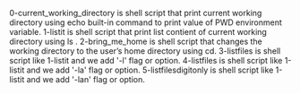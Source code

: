 0-current_working_directory is  shell script that print current working directory using echo built-in command  to print value of PWD environment variable.
1-listit is  shell script that print list contient of current working directory using ls .
2-bring_me_home is  shell script that changes the working directory to the user’s home directory using cd.
3-listfiles is shell script like  1-listit and we add '-l' flag or option.
4-listfiles is shell script like  1-listit and we add '-la' flag or option.
5-listfilesdigitonly is shell script like  1-listit and we add '-lan' flag or option.

